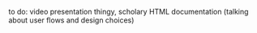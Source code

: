 to do: video presentation thingy, scholary HTML documentation (talking about user flows and design choices)
